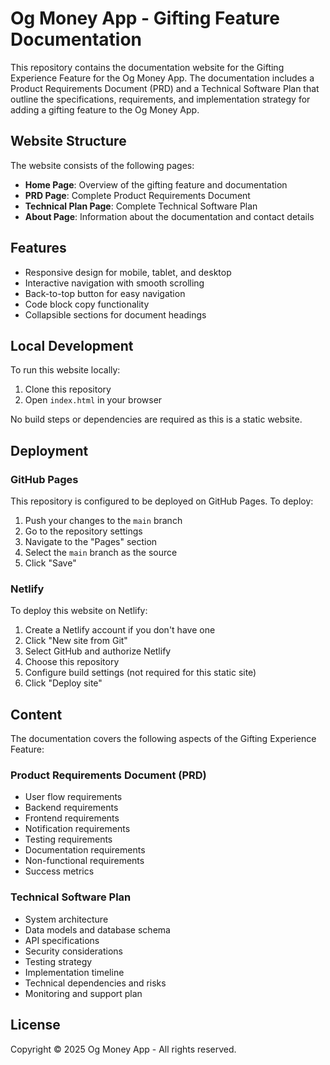 # Og Money App - Gifting Feature Documentation

This repository contains the documentation website for the Gifting Experience Feature for the Og Money App. The documentation includes a Product Requirements Document (PRD) and a Technical Software Plan that outline the specifications, requirements, and implementation strategy for adding a gifting feature to the Og Money App.

## Website Structure

The website consists of the following pages:

- **Home Page**: Overview of the gifting feature and documentation
- **PRD Page**: Complete Product Requirements Document
- **Technical Plan Page**: Complete Technical Software Plan
- **About Page**: Information about the documentation and contact details

## Features

- Responsive design for mobile, tablet, and desktop
- Interactive navigation with smooth scrolling
- Back-to-top button for easy navigation
- Code block copy functionality
- Collapsible sections for document headings

## Local Development

To run this website locally:

1. Clone this repository
2. Open `index.html` in your browser

No build steps or dependencies are required as this is a static website.

## Deployment

### GitHub Pages

This repository is configured to be deployed on GitHub Pages. To deploy:

1. Push your changes to the `main` branch
2. Go to the repository settings
3. Navigate to the "Pages" section
4. Select the `main` branch as the source
5. Click "Save"

### Netlify

To deploy this website on Netlify:

1. Create a Netlify account if you don't have one
2. Click "New site from Git"
3. Select GitHub and authorize Netlify
4. Choose this repository
5. Configure build settings (not required for this static site)
6. Click "Deploy site"

## Content

The documentation covers the following aspects of the Gifting Experience Feature:

### Product Requirements Document (PRD)
- User flow requirements
- Backend requirements
- Frontend requirements
- Notification requirements
- Testing requirements
- Documentation requirements
- Non-functional requirements
- Success metrics

### Technical Software Plan
- System architecture
- Data models and database schema
- API specifications
- Security considerations
- Testing strategy
- Implementation timeline
- Technical dependencies and risks
- Monitoring and support plan

## License

Copyright © 2025 Og Money App - All rights reserved.
